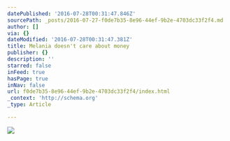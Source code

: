 ```yaml
---
datePublished: '2016-07-28T00:31:47.846Z'
sourcePath: _posts/2016-07-27-f0de7b35-8e96-44ef-9b2e-4703dc33f2f4.md
author: []
via: {}
dateModified: '2016-07-28T00:31:47.381Z'
title: Melania doesn't care about money
publisher: {}
description: ''
starred: false
inFeed: true
hasPage: true
inNav: false
url: f0de7b35-8e96-44ef-9b2e-4703dc33f2f4/index.html
_context: 'http://schema.org'
_type: Article

---
```

![](https://the-grid-user-content.s3-us-west-2.amazonaws.com/070e47f0-3db1-4ec9-a199-4b2693b33b66.jpg)